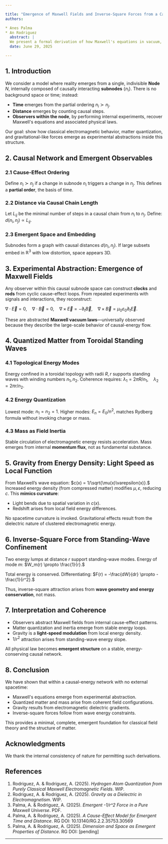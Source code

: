 ```yaml
---

title: "Emergence of Maxwell Fields and Inverse-Square Forces from a Causal-Energy Network"
authors:

* Anes Palma
* An Rodriguez
  abstract: |
  We present a formal derivation of how Maxwell's equations in vacuum, quantized atomic structure, and gravitational-like inverse-square forces emerge naturally within a causally structured, energy-conserving node framework. Time and distance arise from cause-effect chains among subnodes in a stable background node. Once embedded into a continuous manifold by internal observers, experimental abstraction of electromagnetic laws yields Maxwell's equations. Quantized matter, inertial mass, and long-range attraction follow from field coherence and standing-wave constraints. Gravity is reinterpreted as energy-density-induced modulation of wave speed, not spacetime curvature. The framework provides a consistent, emergent, and minimal foundation for classical fields, quantization, and geometry.
  date: June 29, 2025

---
```


## 1. Introduction

We consider a model where reality emerges from a single, indivisible **Node** $N$, internally composed of causally interacting **subnodes** $\{n_i\}$. There is no background space or time; instead:

* **Time** emerges from the partial ordering $n_i \succ n_j$.
* **Distance** emerges by counting causal steps.
* **Observers within the node**, by performing internal experiments, recover Maxwell's equations and associated physical laws.

Our goal: show how classical electromagnetic behavior, matter quantization, and gravitational-like forces emerge as experimental abstractions inside this structure.

## 2. Causal Network and Emergent Observables

### 2.1 Cause-Effect Ordering

Define $n_i \succ n_j$ if a change in subnode $n_i$ triggers a change in $n_j$. This defines a **partial order**, the basis of time.

### 2.2 Distance via Causal Chain Length

Let $L_{ij}$ be the minimal number of steps in a causal chain from $n_i$ to $n_j$. Define:
$d(n_i, n_j) \propto L_{ij}.$

### 2.3 Emergent Space and Embedding

Subnodes form a graph with causal distances $d(n_i, n_j)$. If large subsets embed in $\mathbb{R}^3$ with low distortion, space appears 3D.

## 3. Experimental Abstraction: Emergence of Maxwell Fields

Any observer within this causal subnode space can construct **clocks** and **rods** from cyclic cause-effect loops. From repeated experiments with signals and interactions, they reconstruct:

$\nabla \cdot \vec{E} = 0, \quad \nabla \cdot \vec{B} = 0, \quad \nabla \times \vec{E} = -\partial_t \vec{B}, \quad \nabla \times \vec{B} = \mu_0 \varepsilon_0 \partial_t \vec{E}.$

These are abstracted **Maxwell vacuum laws**—universally observed because they describe the large-scale behavior of causal-energy flow.

## 4. Quantized Matter from Toroidal Standing Waves

### 4.1 Topological Energy Modes

Energy confined in a toroidal topology with radii $R, r$ supports standing waves with winding numbers $n_1, n_2$. Coherence requires:
$\lambda_1 = 2\pi R / n_1, \quad \lambda_2 = 2\pi r / n_2.$

### 4.2 Energy Quantization

Lowest mode: $n_1 = n_2 = 1$. Higher modes:
$E_{n} = E_0 / n^2,$
matches Rydberg formula without invoking charge or mass.

### 4.3 Mass as Field Inertia

Stable circulation of electromagnetic energy resists acceleration. Mass emerges from internal **momentum flux**, not as fundamental substance.

## 5. Gravity from Energy Density: Light Speed as Local Function

From Maxwell’s wave equation:
$c(x) = 1/\sqrt{\mu(x)\varepsilon(x)}.$
Increased energy density (from compressed matter) modifies $\mu, \varepsilon$, reducing $c$. This **mimics curvature**:

* Light bends due to spatial variation in $c(x)$.
* Redshift arises from local field energy differences.

No spacetime curvature is invoked. Gravitational effects result from the dielectric nature of clustered electromagnetic energy.

## 6. Inverse-Square Force from Standing-Wave Confinement

Two energy lumps at distance $r$ support standing-wave modes. Energy of mode $m$:
$W_m(r) \propto \frac{1}{r}.$

Total energy is conserved. Differentiating:
$F(r) = -\frac{dW}{dr} \propto -\frac{1}{r^2}.$

Thus, inverse-square attraction arises from **wave geometry and energy conservation**, not mass.

## 7. Interpretation and Coherence

* Observers abstract Maxwell fields from internal cause-effect patterns.
* Matter quantization and inertia emerge from stable energy loops.
* Gravity is a **light-speed modulation** from local energy density.
* $1/r^2$ attraction arises from standing-wave energy slope.

All physical law becomes **emergent structure** on a stable, energy-conserving causal network.

## 8. Conclusion

We have shown that within a causal-energy network with no external spacetime:

* Maxwell's equations emerge from experimental abstraction.
* Quantized matter and mass arise from coherent field configurations.
* Gravity results from electromagnetic dielectric gradients.
* Inverse-square forces follow from wave energy constraints.

This provides a minimal, complete, emergent foundation for classical field theory and the structure of matter.

## Acknowledgments

We thank the internal consistency of nature for permitting such derivations.

## References

1. Rodriguez, A. & Rodriguez, A. (2025). *Hydrogen Atom Quantization from Purely Classical Maxwell Electromagnetic Fields*. WIP.
2. Rodriguez, A. & Rodriguez, A. (2025). *Gravity as a Dielectric in Electromagnetism*. WIP.
3. Palma, A. & Rodriguez, A. (2025). *Emergent -1/r^2 Force in a Pure Maxwell Universe*. PDF.
4. Palma, A. & Rodriguez, A. (2025). *A Cause-Effect Model for Emergent Time and Distance*. RG DOI: 10.13140/RG.2.2.35753.30569
5. Palma, A. & Rodriguez, A. (2025). *Dimension and Space as Emergent Properties of Distance*. RG DOI: \[pending]

---
